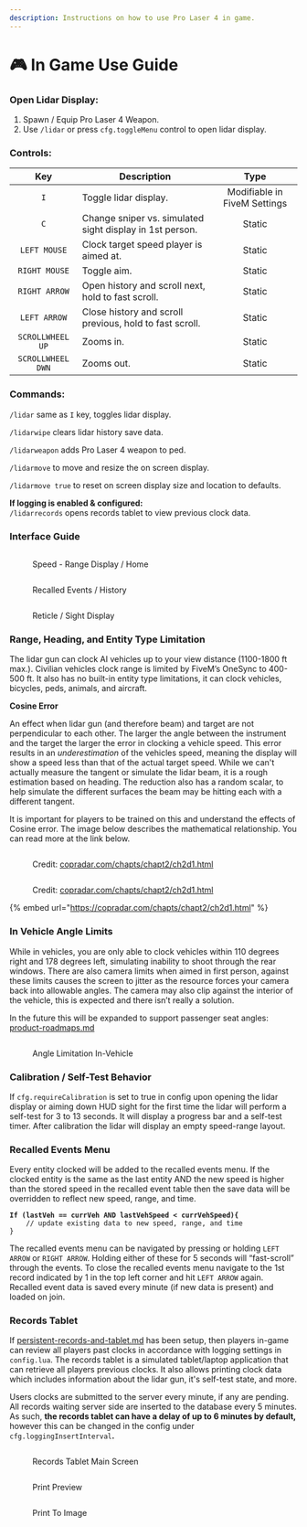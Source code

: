 ```yaml
---
description: Instructions on how to use Pro Laser 4 in game.
---
```


# 🎮 In Game Use Guide

### Open Lidar Display:

1. Spawn / Equip Pro Laser 4 Weapon.
2. Use `/lidar` or press `cfg.toggleMenu` control to open lidar display.

### **Controls:**

|        Key        | Description                                              |             Type             |
| :---------------: | -------------------------------------------------------- | :--------------------------: |
|        `I`        | Toggle lidar display.                                    | Modifiable in FiveM Settings |
|        `C`        | Change sniper vs. simulated sight display in 1st person. |            Static            |
|    `LEFT MOUSE`   | Clock target speed player is aimed at.                   |            Static            |
|   `RIGHT MOUSE`   | Toggle aim.                                              |            Static            |
|   `RIGHT ARROW`   | Open history and scroll next, hold to fast scroll.       |            Static            |
|    `LEFT ARROW`   | Close history and scroll previous, hold to fast scroll.  |            Static            |
|  `SCROLLWHEEL UP` | Zooms in.                                                |            Static            |
| `SCROLLWHEEL DWN` | Zooms out.                                               |            Static            |

### Commands:

`/lidar` same as `I` key, toggles lidar display.

`/lidarwipe` clears lidar history save data.

`/lidarweapon` adds Pro Laser 4 weapon to ped.

`/lidarmove` to move and resize the on screen display.

`/lidarmove true` to reset on screen display size and location to defaults.

**If logging is enabled & configured:**\
`/lidarrecords` opens records tablet to view previous clock data.

### Interface Guide

<figure><img src="https://lh5.googleusercontent.com/IKc4RDxnGnMk7fPz1V__YQdSN_Cb4L88x0K69px-3UFAgnv3QTRAkRyySe9L7LzuolK95gWqCzn9ifgbJbidzkj_tpXYeHNkX9JvdVcKVCPgOP97VGDMM9c8sJSpbi46LrUfA6SU0We5wbeM0A-jLzQ" alt=""><figcaption><p>Speed - Range Display / Home</p></figcaption></figure>

<figure><img src="https://lh4.googleusercontent.com/xlTeQDr_DUWn166S4Ov9nThJ0ggKg6QOBPNDZNMHWVEx-XxdYprHvbanQS8PSdvNGYWLdwUFisgEDlmDFIj1T1h5YljIXYukGJ3Z3HXugdNGGSjQbINqQ7wxyDLJCaNPxCrrsoNv859Zx4R-HuPwokI" alt=""><figcaption><p>Recalled Events / History</p></figcaption></figure>

<figure><img src="https://lh6.googleusercontent.com/PbnKGAKESHEaPK5-rB9-x7gfCNsaBXxUg-1OkQ0wv-CYRvRDlyMTNUTMhTYoRTWqiknjlbi0pH9BEuLt_lrnVuxrAfKl464ntwEoB1z5CBTDN9l6pCTucCUodUbw8uRb2fwHJo4hTyO5Af30Ku44lrI" alt=""><figcaption><p>Reticle / Sight Display</p></figcaption></figure>

### Range, Heading, and Entity Type Limitation

The lidar gun can clock AI vehicles up to your view distance (1100-1800 ft max.). Civilian vehicles clock range is limited by FiveM’s OneSync to 400-500 ft. It also has no built-in entity type limitations, it can clock vehicles, bicycles, peds, animals, and aircraft.&#x20;

**Cosine Error**

An effect when lidar gun (and therefore beam) and target are not perpendicular to each other. The larger the angle between the instrument and the target the larger the error in clocking a vehicle speed. This error results in an _underestimation_ of the vehicles speed, meaning the display will show a speed less than that of the actual target speed. While we can't actually measure the tangent or simulate the lidar beam, it is a rough estimation based on heading. The reduction also has a random scalar, to help simulate the different surfaces the beam may be hitting each with a different tangent.

It is important for players to be trained on this and understand the effects of Cosine error. The image below describes the mathematical relationship. You can read more at the link below.

<figure><img src="https://i.imgur.com/LDrXoGu.png" alt=""><figcaption><p>Credit: <a href="https://copradar.com/chapts/chapt2/ch2d1.html">copradar.com/chapts/chapt2/ch2d1.html</a></p></figcaption></figure>

<figure><img src="https://i.imgur.com/G2qleWz.png" alt=""><figcaption><p>Credit: <a href="https://copradar.com/chapts/chapt2/ch2d1.html">copradar.com/chapts/chapt2/ch2d1.html</a></p></figcaption></figure>

{% embed url="https://copradar.com/chapts/chapt2/ch2d1.html" %}

### In Vehicle Angle Limits

While in vehicles, you are only able to clock vehicles within 110 degrees right and 178 degrees left, simulating inability to shoot through the rear windows. There are also camera limits when aimed in first person, against these limits causes the screen to jitter as the resource forces your camera back into allowable angles. The camera may also clip against the interior of the vehicle, this is expected and there isn’t really a solution.

In the future this will be expanded to support passenger seat angles: [product-roadmaps.md](../product-roadmaps.md "mention")

<figure><img src="../.gitbook/assets/Angle Limitation ProLaser4 (1).png" alt=""><figcaption><p>Angle Limitation In-Vehicle</p></figcaption></figure>

### Calibration / Self-Test Behavior

If `cfg.requireCalibration` is set to true in config upon opening the lidar display or aiming down HUD sight for the first time the lidar will perform a self-test for 3 to 13 seconds. It will display a progress bar and a self-test timer. After calibration the lidar will display an empty speed-range layout.

### Recalled Events Menu

Every entity clocked will be added to the recalled events menu. If the clocked entity is the same as the last entity AND the new speed is higher than the stored speed in the recalled event table then the save data will be overridden to reflect new speed, range, and time.

<pre class="language-javascript" data-title="Update Pseudocode"><code class="lang-javascript"><strong>If (lastVeh == currVeh AND lastVehSpeed &#x3C; currVehSpeed){
</strong>    // update existing data to new speed, range, and time
}
</code></pre>

The recalled events menu can be navigated by pressing or holding `LEFT ARROW` or `RIGHT ARROW`. Holding either of these for 5 seconds will “fast-scroll” through the events. To close the recalled events menu navigate to the 1st record indicated by 1 in the top left corner and hit `LEFT ARROW` again. Recalled event data is saved every minute (if new data is present) and loaded on join.

### Records Tablet

If [persistent-records-and-tablet.md](persistent-records-and-tablet.md "mention") has been setup, then players in-game can review all players past clocks in accordance with logging settings in `config.lua`. The records tablet is a simulated tablet/laptop application that can retrieve all players previous clocks. It also allows printing clock data which includes information about the lidar gun, it's self-test state, and more.

Users clocks are submitted to the server every minute, if any are pending. All records waiting server side are inserted to the database every 5 minutes. As such, **the records tablet can have a delay of up to 6 minutes by default,** however this can be changed in the config under `cfg.loggingInsertInterval`**.**

<figure><img src="../.gitbook/assets/FiveM_b2699_GTAProcess_e2bSiHJO1X.png" alt=""><figcaption><p>Records Tablet Main Screen</p></figcaption></figure>

<figure><img src="../.gitbook/assets/FiveM_b2699_GTAProcess_AyWVo9vyVj.png" alt=""><figcaption><p>Print Preview</p></figcaption></figure>

<figure><img src="../.gitbook/assets/FiveM_b2699_GTAProcess_2m0rKuROZM.png" alt=""><figcaption><p>Print To Image</p></figcaption></figure>
